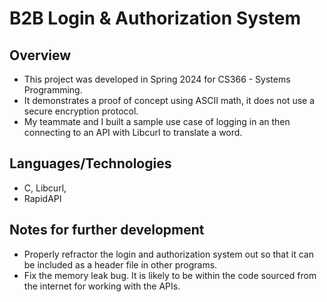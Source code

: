 # B2B Login & Authorization System
## Overview
- This project was developed in Spring 2024 for CS366 - Systems Programming.
- It demonstrates a proof of concept using ASCII math, it does not use a secure encryption protocol.
- My teammate and I built a sample use case of logging in an then connecting to an API with Libcurl to translate a word.
## Languages/Technologies
- C, Libcurl,
- RapidAPI
## Notes for further development
- Properly refractor the login and authorization system out so that it can be included as a header file in other programs.
- Fix the memory leak bug. It is likely to be within the code sourced from the internet for working with the APIs.
